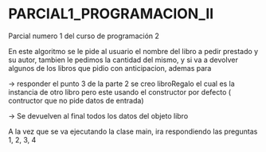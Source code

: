 # PARCIAL1_PROGRAMACION_II
Parcial numero 1 del curso de programación 2

En este algoritmo se le pide al usuario el nombre del libro a pedir prestado y su autor, tambien le pedimos la cantidad del mismo, y si va a devolver algunos de los libros que pidio con anticipacion, ademas para 

-> responder el punto 3 de la parte 2 se creo libroRegalo el cual es la instancia de otro libro pero este usando el constructor por defecto ( contructor que no pide datos de entrada) 

-> Se devuelven al final todos los datos del objeto libro

A la vez que se va ejecutando la clase main, ira respondiendo las preguntas 1, 2, 3, 4
